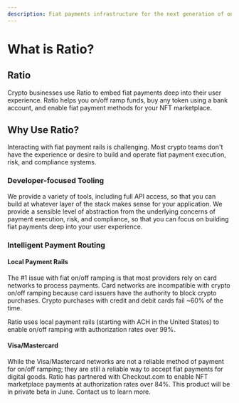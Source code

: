 ```yaml
---
description: Fiat payments infrastructure for the next generation of onchain applications
---
```


# What is Ratio?

## Ratio

Crypto businesses use Ratio to embed fiat payments deep into their user experience. Ratio helps you on/off ramp funds, buy any token using a bank account, and enable fiat payment methods for your NFT marketplace.&#x20;

## Why Use Ratio?

Interacting with fiat payment rails is challenging. Most crypto teams don't have the experience or desire to build and operate fiat payment execution, risk, and compliance systems.

### Developer-focused Tooling

We provide a variety of tools, including full API access, so that you can build at whatever layer of the stack makes sense for your application.  We provide a sensible level of abstraction from the underlying concerns of payment execution, risk, and compliance, so that you can focus on building fiat payments deep into your user experience.&#x20;

### Intelligent Payment Routing

#### Local Payment Rails

The #1 issue with fiat on/off ramping is that most providers rely on card networks to process payments.  Card networks are incompatible with crypto on/off ramping because card issuers have the authority to block crypto purchases. Crypto purchases with credit and debit cards fail \~60% of the time.&#x20;

Ratio uses local payment rails (starting with ACH in the United States) to enable on/off ramping with authorization rates over 99%.

#### Visa/Mastercard

While the Visa/Mastercard networks are not a reliable method of payment for on/off ramping; they are still a reliable way to accept fiat payments for digital goods. Ratio has partnered with Checkout.com to enable NFT marketplace payments at authorization rates over 84%. This product will be in private beta in June. Contact us to learn more.
